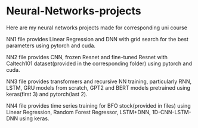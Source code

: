 # Neural-Networks-projects

Here are my neural networks projects made for corresponding uni course

NN1 file provides Linear Regression and DNN with grid search for the best parameters using pytorch and cuda.

NN2 file provides CNN, frozen Resnet and fine-tuned Resnet with Caltech101 dataset(provided in the corresponding folder) using pytorch and cuda.

NN3 file provides transformers and recursive NN training, particularly RNN, LSTM, GRU models from scratch, GPT2 and BERT models pretrained using keras(first 3) and pytorch(last 2).

NN4 file provides time series training for BFO stock(provided in files) using Linear Regression, Random Forest Regressor, LSTM+DNN, 1D-CNN-LSTM-DNN using keras.
